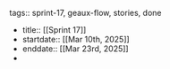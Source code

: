 tags:: sprint-17, geaux-flow, stories, done

- title:: [[Sprint 17]]
- startdate:: [[Mar 10th, 2025]]
- enddate::  [[Mar 23rd, 2025]]
-